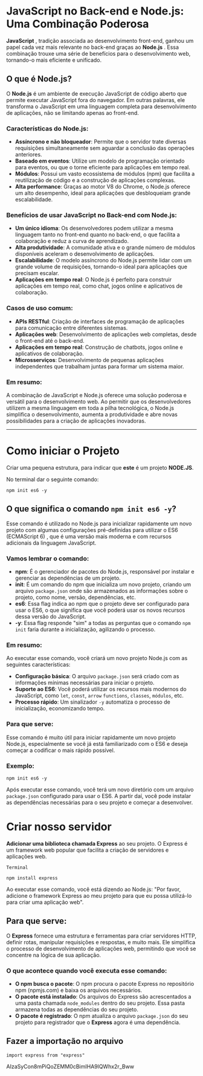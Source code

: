 # JavaScript no Back-end e Node.js: Uma Combinação Poderosa

**JavaScript** , tradição associada ao desenvolvimento front-end, ganhou um papel cada vez mais relevante no back-end graças ao **Node.js** . Essa combinação trouxe uma série de benefícios para o desenvolvimento web, tornando-o mais eficiente e unificado.

## O que é Node.js?

O **Node.js** é um ambiente de execução JavaScript de código aberto que permite executar JavaScript fora do navegador. Em outras palavras, ele transforma o JavaScript em uma linguagem completa para desenvolvimento de aplicações, não se limitando apenas ao front-end.

### Características do Node.js:

- **Assíncrono e não bloqueador**: Permite que o servidor trate diversas requisições simultaneamente sem aguardar a conclusão das operações anteriores.
- **Baseado em eventos**: Utilize um modelo de programação orientado para eventos, ou que o torne eficiente para aplicações em tempo real.
- **Módulos**: Possui um vasto ecossistema de módulos (npm) que facilita a reutilização de código e a construção de aplicações complexas.
- **Alta performance**: Graças ao motor V8 do Chrome, o Node.js oferece um alto desempenho, ideal para aplicações que desbloqueiam grande escalabilidade.

### Benefícios de usar JavaScript no Back-end com Node.js:

- **Um único idioma**: Os desenvolvedores podem utilizar a mesma linguagem tanto no front-end quanto no back-end, o que facilita a colaboração e reduz a curva de aprendizado.
- **Alta produtividade**: A comunidade ativa e o grande número de módulos disponíveis aceleram o desenvolvimento de aplicações.
- **Escalabilidade**: O modelo assíncrono do Node.js permite lidar com um grande volume de requisições, tornando-o ideal para aplicações que precisam escalar.
- **Aplicações em tempo real**: O Node.js é perfeito para construir aplicações em tempo real, como chat, jogos online e aplicativos de colaboração.

### Casos de uso comum:

- **APIs RESTful**: Criação de interfaces de programação de aplicações para comunicação entre diferentes sistemas.
- **Aplicações web**: Desenvolvimento de aplicações web completas, desde o front-end até o back-end.
- **Aplicações em tempo real**: Construção de chatbots, jogos online e aplicativos de colaboração.
- **Microsserviços**: Desenvolvimento de pequenas aplicações independentes que trabalham juntas para formar um sistema maior.

### Em resumo:

A combinação de JavaScript e Node.js oferece uma solução poderosa e versátil para o desenvolvimento web. Ao permitir que os desenvolvedores utilizem a mesma linguagem em toda a pilha tecnológica, o Node.js simplifica o desenvolvimento, aumenta a produtividade e abre novas possibilidades para a criação de aplicações inovadoras.

----

# Como iniciar o Projeto

Criar uma pequena estrutura, para indicar que **este** é um projeto **NODE.JS**.

No terminal dar o seguinte comando:

```
npm init es6 -y
```

## O que significa o comando `npm init es6 -y`?

Esse comando é utilizado no Node.js para inicializar rapidamente um novo projeto com algumas configurações pré-definidas para utilizar o ES6 (ECMAScript 6) , que é uma versão mais moderna e com recursos adicionais da linguagem JavaScript.

### Vamos lembrar o comando:

- **npm**: É o gerenciador de pacotes do Node.js, responsável por instalar e gerenciar as dependências de um projeto.
- **init**: É um comando do npm que inicializa um novo projeto, criando um arquivo `package.json` onde são armazenados as informações sobre o projeto, como nome, versão, dependências, etc.
- **es6**: Essa flag indica ao npm que o projeto deve ser configurado para usar o ES6, o que significa que você poderá usar os novos recursos dessa versão do JavaScript.
- **-y**: Essa flag responde "sim" a todas as perguntas que o comando `npm init` faria durante a inicialização, agilizando o processo.

### Em resumo:

Ao executar esse comando, você criará um novo projeto Node.js com as seguintes características:

- **Configuração básica**: O arquivo `package.json` será criado com as informações mínimas necessárias para iniciar o projeto.
- **Suporte ao ES6**: Você poderá utilizar os recursos mais modernos do JavaScript, como `let`, `const`, `arrow` `functions`, `classes`, `módulos`, etc.
- **Processo rápido**: Um sinalizador `-y` automatiza o processo de inicialização, economizando tempo.

### Para que serve:

Esse comando é muito útil para iniciar rapidamente um novo projeto Node.js, especialmente se você já está familiarizado com o ES6 e deseja começar a codificar o mais rápido possível.

### Exemplo:

```
npm init es6 -y
```

Após executar esse comando, você terá um novo diretório com um arquivo `package.json` configurado para usar o ES6. A partir daí, você pode instalar as dependências necessárias para o seu projeto e começar a desenvolver.

# Criar nosso servidor

**Adicionar uma biblioteca chamada Express** ao seu projeto. O Express é um framework web popular que facilita a criação de servidores e aplicações web.

```
Terminal

npm install express
```

Ao executar esse comando, você está dizendo ao Node.js: "Por favor, adicione o framework Express ao meu projeto para que eu possa utilizá-lo para criar uma aplicação web".

## Para que serve:

O **Express** fornece uma estrutura e ferramentas para criar servidores HTTP, definir rotas, manipular requisições e respostas, e muito mais. Ele simplifica o processo de desenvolvimento de aplicações web, permitindo que você se concentre na lógica de sua aplicação.

### O que acontece quando você executa esse comando:

- **O npm busca o pacote**: O npm procura o pacote Express no repositório npm (npmjs.com) e baixa os arquivos necessários.
- **O pacote está instalado**: Os arquivos do Express são acrescentados a uma pasta chamada `node_modules` dentro do seu projeto. Essa pasta armazena todas as dependências do seu projeto.
- **O pacote é registrado**: O npm atualiza o arquivo `package.json` do seu projeto para registrador que o **Express** agora é uma dependência.

## Fazer a importação no arquivo

```
import express from "express"
```

AIzaSyCon8mPiQoZEMM0cBimIHA9lQWhx2r_Bww


